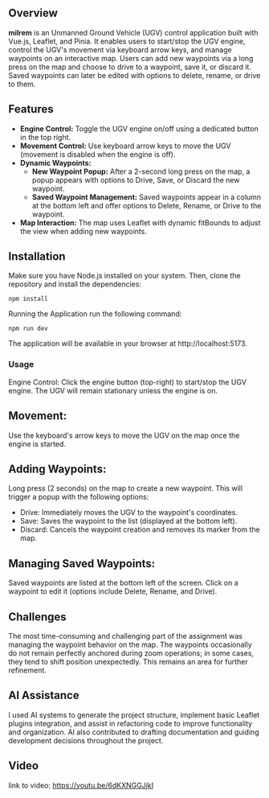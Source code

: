 ## Overview

**milrem** is an Unmanned Ground Vehicle (UGV) control application built with Vue.js, Leaflet, and Pinia. It enables users to start/stop the UGV engine, control the UGV's movement via keyboard arrow keys, and manage waypoints on an interactive map. Users can add new waypoints via a long press on the map and choose to drive to a waypoint, save it, or discard it. Saved waypoints can later be edited with options to delete, rename, or drive to them.

## Features

- **Engine Control:** Toggle the UGV engine on/off using a dedicated button in the top right.
- **Movement Control:** Use keyboard arrow keys to move the UGV (movement is disabled when the engine is off).
- **Dynamic Waypoints:**
    - **New Waypoint Popup:** After a 2-second long press on the map, a popup appears with options to Drive, Save, or Discard the new waypoint.
    - **Saved Waypoint Management:** Saved waypoints appear in a column at the bottom left and offer options to Delete, Rename, or Drive to the waypoint.
- **Map Interaction:** The map uses Leaflet with dynamic fitBounds to adjust the view when adding new waypoints.

## Installation

Make sure you have Node.js installed on your system. Then, clone the repository and install the dependencies:

```npm install```

Running the Application
run the following command:

```npm run dev```

The application will be available in your browser at http://localhost:5173.

### Usage
Engine Control:
Click the engine button (top-right) to start/stop the UGV engine. The UGV will remain stationary unless the engine is on.

## Movement:
Use the keyboard's arrow keys to move the UGV on the map once the engine is started.

## Adding Waypoints:
Long press (2 seconds) on the map to create a new waypoint. This will trigger a popup with the following options:

- Drive: Immediately moves the UGV to the waypoint's coordinates.
- Save: Saves the waypoint to the list (displayed at the bottom left).
- Discard: Cancels the waypoint creation and removes its marker from the map.

## Managing Saved Waypoints:
Saved waypoints are listed at the bottom left of the screen. Click on a waypoint to edit it (options include Delete, Rename, and Drive).

## Challenges
The most time-consuming and challenging part of the assignment was managing the waypoint behavior on the map. The waypoints occasionally do not remain perfectly anchored during zoom operations; in some cases, they tend to shift position unexpectedly. This remains an area for further refinement.

## AI Assistance
I used AI systems to generate the project structure, implement basic Leaflet plugins integration, and assist in refactoring code to improve functionality and organization. AI also contributed to drafting documentation and guiding development decisions throughout the project.

## Video
link to video:
https://youtu.be/6dKXNGGJjkI
